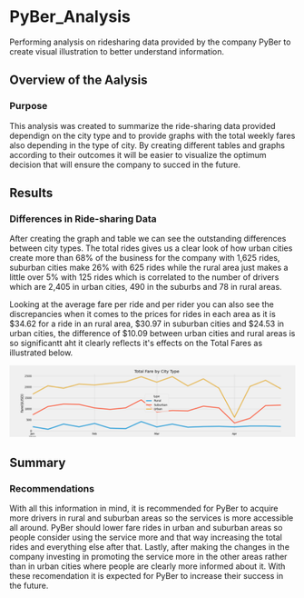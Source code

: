 # PyBer_Analysis
Performing analysis on ridesharing data provided by the company PyBer to create visual illustration to better understand information.

## Overview of the Aalysis

### Purpose
This analysis was created to summarize the ride-sharing data provided dependign on the city type and to provide graphs with the total weekly fares also depending in the type of city. By creating different tables and graphs according to their outcomes it will be easier to visualize the optimum decision that will ensure the company to succed in the future.

## Results

### Differences in Ride-sharing Data
After creating the graph and table we can see the outstanding differences between city types. The total rides gives us a clear look of how urban cities create more than 68% of the business for the company with 1,625 rides, suburban cities make 26% with 625 rides while the rural area just makes a little over 5% with 125 rides which is correlated to the number of drivers which are 2,405 in urban cities, 490 in the suburbs and 78 in rural areas. 

Looking at the average fare per ride and per rider you can also see the discrepancies when it comes to the prices for rides in each area as it is $34.62 for a ride in an rural area, $30.97 in suburban cities and $24.53 in urban cities, the difference of $10.09 between urban cities and rural areas is so significantt aht it clearly reflects it's effects on the Total Fares as illustrated below.

![PyBer_fare_summary](https://github.com/dianavillarreall/PyBer_Analysis/blob/main/Analysis/PyBer_fare_summary.png)

## Summary

### Recommendations
With all this information in mind, it is recommended for PyBer to acquire more drivers in rural and suburban areas so the services is more accessible all around. PyBer should lower fare rides in urban and suburban areas so people consider using the service more and that way increasing the total rides and everything else after that. Lastly, after making the changes in the company investing in promoting the service more in the other areas rather than in urban cities where people are clearly more informed about it. With these recomendation it is expected for PyBer to increase their success in the future.     

